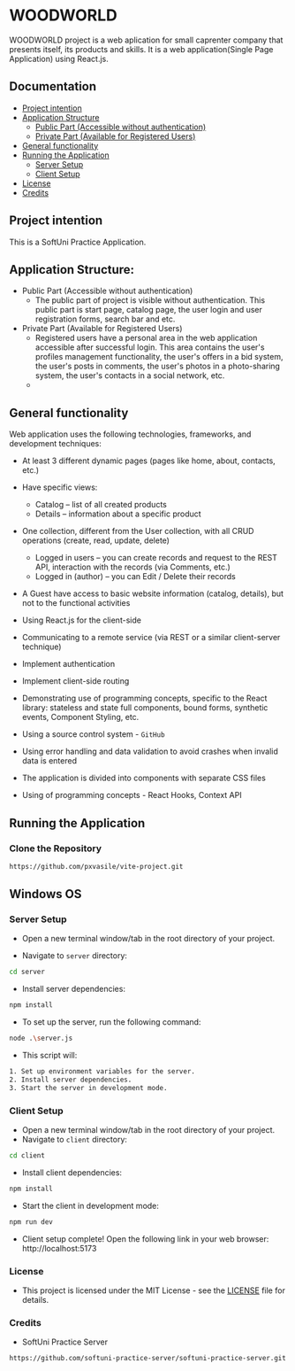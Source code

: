 # WOODWORLD

WOODWORLD project is a web aplication for small caprenter company that presents itself, its products and skills. It is a web application(Single Page Application) using React.js.

## Documentation
 - [Project intention](#project-intention)
 - [Application Structure](#application-structure)
    - [ Public Part (Accessible without authentication) ](#public-part)
    - [ Private Part (Available for Registered Users) ](#private-part)
 - [General functionality](#general-functionality)
 - [Running the Application](#running-the-application)
    - [ Server Setup ](#server-setup)
    - [ Client Setup ](#client-setup)
- [License](#license)
- [Credits](#credits)

##  Project intention
This is a SoftUni Practice Application.

## Application Structure:
- Public Part (Accessible without authentication)
    - The public part of project is visible without authentication. This public part is start page, catalog page, the user login and user registration forms, search bar and etc.
- Private Part (Available for Registered Users)
    - Registered users have a personal area in the web application accessible after successful login. This area contains the user's profiles management functionality, the user's offers in a bid system, the user's posts in comments, the user's photos in a photo-sharing system, the user's contacts in a social network, etc.
    - 
## General functionality

Web application uses the following technologies, frameworks, and development techniques:
- At least 3 different dynamic pages (pages like home, about, contacts, etc.)
- Have specific views:
    - Catalog – list of all created products
    - Details – information about a specific product

- One collection, different from the User collection, with all CRUD operations (create, read, update, delete)
    - Logged in users – you can create records and request to the REST API, interaction with the records (via Comments, etc.)
    - Logged in (author) – you can Edit / Delete their records

- A Guest have access to basic website information (catalog, details), but not to the functional activities

- Using React.js for the client-side

- Communicating to a remote service (via REST or a similar client-server technique)

- Implement authentication

- Implement client-side routing

- Demonstrating use of programming concepts, specific to the React library: stateless and state full components, bound forms, synthetic events, Component Styling, etc.

- Using a source control system - `GitHub`

- Using error handling and data validation to avoid crashes when invalid data is entered

- The application is divided into components with separate CSS files

- Using of programming concepts - React Hooks, Context API

## Running the Application

### Clone the Repository

```bash
https://github.com/pxvasile/vite-project.git
```
## Windows OS

### Server Setup

- Open a new terminal window/tab in the root directory of your project.

- Navigate to `server` directory:
```bash
cd server
```
- Install server dependencies:
```bash
npm install
```
- To set up the server, run the following command:
```bash
node .\server.js
```
- This script will:
```bash
1. Set up environment variables for the server.
2. Install server dependencies.
3. Start the server in development mode.
```
### Client Setup

- Open a new terminal window/tab in the root directory of your project.
 - Navigate to `client` directory:
```bash
cd client
```
- Install client dependencies:
```bash
npm install
```
- Start the client in development mode:
```bash
npm run dev
```
- Client setup complete! Open the following link in your web browser: http://localhost:5173

### License

- This project is licensed under the MIT License - see the [LICENSE](url) file for details.

### Credits

- SoftUni Practice Server
```bash
https://github.com/softuni-practice-server/softuni-practice-server.git
```
